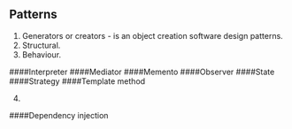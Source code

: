 Patterns
-
1. Generators or creators - is an object creation software design patterns.
2. Structural.
3. Behaviour.

####Interpreter
####Mediator
####Memento
####Observer
####State
####Strategy
####Template method

4.
####Dependency injection
